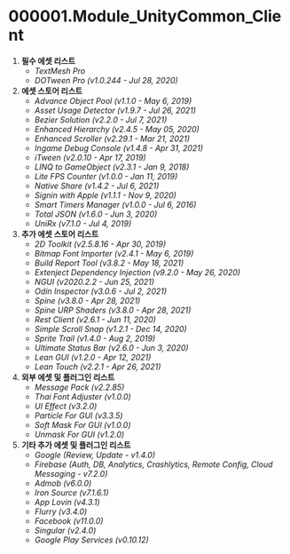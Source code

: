 # 000001.Module_UnityCommon_Client
1. **필수 에셋 리스트**
	- *TextMesh Pro*
	- *DOTween Pro (v1.0.244 - Jul 28, 2020)*
2. **에셋 스토어 리스트**
	- *Advance Object Pool (v1.1.0 - May 6, 2019)*
	- *Asset Usage Detector (v1.9.7 - Jul 26, 2021)*
	- *Bezier Solution (v2.2.0 - Jul 7, 2021)*
	- *Enhanced Hierarchy (v2.4.5 - May 05, 2020)*
	- *Enhanced Scroller (v2.29.1 - Mar 21, 2021)*
	- *Ingame Debug Console (v1.4.8 - Apr 31, 2021)*
	- *iTween (v2.0.10 - Apr 17, 2019)*
	- *LINQ to GameObject (v2.3.1 - Jan 9, 2018)*
	- *Lite FPS Counter (v1.0.0 - Jan 11, 2019)*
	- *Native Share (v1.4.2 - Jul 6, 2021)*
	- *Signin with Apple (v1.1.1 - Nov 9, 2020)*
	- *Smart Timers Manager (v1.0.0 - Jul 6, 2016)*
	- *Total JSON (v1.6.0 - Jun 3, 2020)*
	- *UniRx (v7.1.0 - Jul 4, 2019)*
3. **추가 에셋 스토어 리스트**
	- *2D Toolkit (v2.5.8.16 - Apr 30, 2019)*
	- *Bitmap Font Importer (v2.4.1 - May 6, 2019)*
	- *Build Report Tool (v3.8.2 - May 18, 2021)*
	- *Extenject Dependency Injection (v9.2.0 - May 26, 2020)*
	- *NGUI (v2020.2.2 - Jun 25, 2021)*
	- *Odin Inspector (v3.0.6 - Jul 2, 2021)*
	- *Spine (v3.8.0 - Apr 28, 2021)*
	- *Spine URP Shaders (v3.8.0 - Apr 28, 2021)*
	- *Rest Client (v2.6.1 - Jun 11, 2020)*
	- *Simple Scroll Snap (v1.2.1 - Dec 14, 2020)*
	- *Sprite Trail (v1.4.0 - Aug 2, 2019)*
	- *Ultimate Status Bar (v2.6.0 - Jun 3, 2020)*
	- *Lean GUI (v1.2.0 - Apr 12, 2021)*
	- *Lean Touch (v2.2.1 - Apr 26, 2021)*
4. **외부 에셋 및 플러그인 리스트**
	- *Message Pack (v2.2.85)*
	- *Thai Font Adjuster (v1.0.0)*
	- *UI Effect (v3.2.0)*
	- *Particle For GUI (v3.3.5)*
	- *Soft Mask For GUI (v1.0.0)*
	- *Unmask For GUI (v1.2.0)*
5. **기타 추가 에셋 및 플러그인 리스트**
	- *Google (Review, Update - v1.4.0)*
	- *Firebase (Auth, DB, Analytics, Crashlytics, Remote Config, Cloud Messaging - v7.2.0)*
	- *Admob (v6.0.0)*
	- *Iron Source (v7.1.6.1)*
	- *App Lovin (v4.3.1)*
	- *Flurry (v3.4.0)*
	- *Facebook (v11.0.0)*
	- *Singular (v2.4.0)*
	- *Google Play Services (v0.10.12)*
